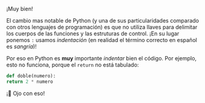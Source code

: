 ¡Muy bien!

El cambio mas notable de Python (y una de sus particularidades comparado con otros lenguajes de programación) es que no utiliza llaves para delimitar los cuerpos de las funciones y las estruturas de control. ¡En su lugar ponemos `:`  usamos _indentación_ (en realidad el término correcto en español es _sangría_)!


Por eso en Python es **muy** importante _indentar_ bien el código. Por ejemplo, esto no funciona, porque el `return` no está tabulado: 

```python
def doble(numero):
return 2 * numero
```

¡:eyes: Ojo con eso! 


